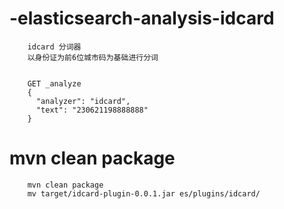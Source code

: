 # -elasticsearch-analysis-idcard

```$xslt
    idcard 分词器
    以身份证为前6位城市码为基础进行分词
    
```

```$xslt
    GET _analyze
    {
      "analyzer": "idcard",
      "text": "230621198888888"
    }
```

# mvn clean package 
```$xslt
    mvn clean package 
    mv target/idcard-plugin-0.0.1.jar es/plugins/idcard/
```
